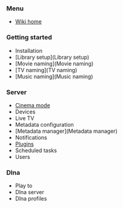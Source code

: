 ### Menu
* [Wiki home](home)

### Getting started
* Installation
* [Library setup](Library setup)
* [Movie naming](Movie naming)
* [TV naming](TV naming)
* [Music naming](Music naming)

### Server

* [Cinema mode](Cinema-Mode)
* Devices
* Live TV
* Metadata configuration
* [Metadata manager](Metadata manager)
* Notifications
* [Plugins](Plugins)
* Scheduled tasks
* Users

### Dlna
* Play to
* Dlna server
* Dlna profiles